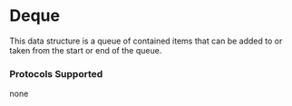 # Deque

This data structure is a queue of contained items that can be added to or taken from the start or end of the queue. 

### Protocols Supported

none